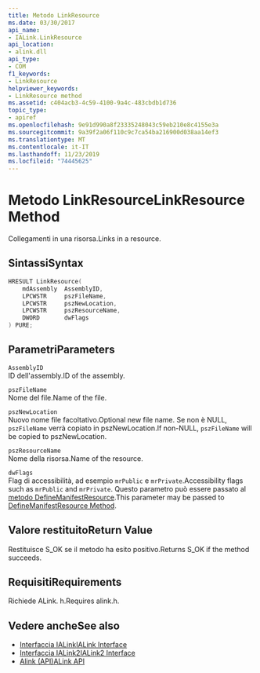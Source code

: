 ```yaml
---
title: Metodo LinkResource
ms.date: 03/30/2017
api_name:
- IALink.LinkResource
api_location:
- alink.dll
api_type:
- COM
f1_keywords:
- LinkResource
helpviewer_keywords:
- LinkResource method
ms.assetid: c404acb3-4c59-4100-9a4c-483cbdb1d736
topic_type:
- apiref
ms.openlocfilehash: 9e91d990a8f23335248043c59eb210e8c4155e3a
ms.sourcegitcommit: 9a39f2a06f110c9c7ca54ba216900d038aa14ef3
ms.translationtype: MT
ms.contentlocale: it-IT
ms.lasthandoff: 11/23/2019
ms.locfileid: "74445625"
---
```

# <a name="linkresource-method"></a><span data-ttu-id="c75b1-102">Metodo LinkResource</span><span class="sxs-lookup"><span data-stu-id="c75b1-102">LinkResource Method</span></span>
<span data-ttu-id="c75b1-103">Collegamenti in una risorsa.</span><span class="sxs-lookup"><span data-stu-id="c75b1-103">Links in a resource.</span></span>  
  
## <a name="syntax"></a><span data-ttu-id="c75b1-104">Sintassi</span><span class="sxs-lookup"><span data-stu-id="c75b1-104">Syntax</span></span>  
  
```cpp  
HRESULT LinkResource(  
    mdAssembly  AssemblyID,  
    LPCWSTR     pszFileName,  
    LPCWSTR     pszNewLocation,  
    LPCWSTR     pszResourceName,  
    DWORD       dwFlags  
) PURE;  
```  
  
## <a name="parameters"></a><span data-ttu-id="c75b1-105">Parametri</span><span class="sxs-lookup"><span data-stu-id="c75b1-105">Parameters</span></span>  
 `AssemblyID`  
 <span data-ttu-id="c75b1-106">ID dell'assembly.</span><span class="sxs-lookup"><span data-stu-id="c75b1-106">ID of the assembly.</span></span>  
  
 `pszFileName`  
 <span data-ttu-id="c75b1-107">Nome del file.</span><span class="sxs-lookup"><span data-stu-id="c75b1-107">Name of the file.</span></span>  
  
 `pszNewLocation`  
 <span data-ttu-id="c75b1-108">Nuovo nome file facoltativo.</span><span class="sxs-lookup"><span data-stu-id="c75b1-108">Optional new file name.</span></span> <span data-ttu-id="c75b1-109">Se non è NULL, `pszFileName` verrà copiato in pszNewLocation.</span><span class="sxs-lookup"><span data-stu-id="c75b1-109">If non-NULL, `pszFileName` will be copied to pszNewLocation.</span></span>  
  
 `pszResourceName`  
 <span data-ttu-id="c75b1-110">Nome della risorsa.</span><span class="sxs-lookup"><span data-stu-id="c75b1-110">Name of the resource.</span></span>  
  
 `dwFlags`  
 <span data-ttu-id="c75b1-111">Flag di accessibilità, ad esempio `mrPublic` e `mrPrivate`.</span><span class="sxs-lookup"><span data-stu-id="c75b1-111">Accessibility flags such as `mrPublic` and `mrPrivate`.</span></span> <span data-ttu-id="c75b1-112">Questo parametro può essere passato al [metodo DefineManifestResource](../metadata/imetadataassemblyemit-definemanifestresource-method.md).</span><span class="sxs-lookup"><span data-stu-id="c75b1-112">This parameter may be passed to [DefineManifestResource Method](../metadata/imetadataassemblyemit-definemanifestresource-method.md).</span></span>  
  
## <a name="return-value"></a><span data-ttu-id="c75b1-113">Valore restituito</span><span class="sxs-lookup"><span data-stu-id="c75b1-113">Return Value</span></span>  
 <span data-ttu-id="c75b1-114">Restituisce S_OK se il metodo ha esito positivo.</span><span class="sxs-lookup"><span data-stu-id="c75b1-114">Returns S_OK if the method succeeds.</span></span>  
  
## <a name="requirements"></a><span data-ttu-id="c75b1-115">Requisiti</span><span class="sxs-lookup"><span data-stu-id="c75b1-115">Requirements</span></span>  
 <span data-ttu-id="c75b1-116">Richiede ALink. h.</span><span class="sxs-lookup"><span data-stu-id="c75b1-116">Requires alink.h.</span></span>  
  
## <a name="see-also"></a><span data-ttu-id="c75b1-117">Vedere anche</span><span class="sxs-lookup"><span data-stu-id="c75b1-117">See also</span></span>

- [<span data-ttu-id="c75b1-118">Interfaccia IALink</span><span class="sxs-lookup"><span data-stu-id="c75b1-118">IALink Interface</span></span>](ialink-interface.md)
- [<span data-ttu-id="c75b1-119">Interfaccia IALink2</span><span class="sxs-lookup"><span data-stu-id="c75b1-119">IALink2 Interface</span></span>](ialink2-interface.md)
- [<span data-ttu-id="c75b1-120">Alink (API)</span><span class="sxs-lookup"><span data-stu-id="c75b1-120">ALink API</span></span>](index.md)
